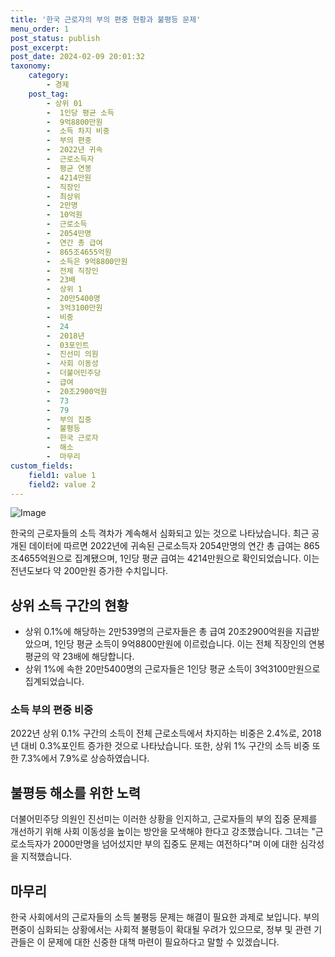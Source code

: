 ```yaml
---
title: '한국 근로자의 부의 편중 현황과 불평등 문제'
menu_order: 1
post_status: publish
post_excerpt: 
post_date: 2024-02-09 20:01:32
taxonomy:
    category:
        - 경제
    post_tag:
        - 상위 01
        -  1인당 평균 소득
        -  9억8800만원
        -  소득 차지 비중
        -  부의 편중
        -  2022년 귀속
        -  근로소득자
        -  평균 연봉
        -  4214만원
        -  직장인
        -  최상위
        -  2만명
        -  10억원
        -  근로소득
        -  2054만명
        -  연간 총 급여
        -  865조4655억원
        -  소득은 9억8800만원
        -  전체 직장인
        -  23배
        -  상위 1
        -  20만5400명
        -  3억3100만원
        -  비중
        -  24
        -  2018년
        -  03포인트
        -  진선미 의원
        -  사회 이동성
        -  더불어민주당
        -  급여
        -  20조2900억원
        -  73
        -  79
        -  부의 집중
        -  불평등
        -  한국 근로자
        -  해소
        -  마무리
custom_fields:
    field1: value 1
    field2: value 2
---
```


![Image](https://imgnews.pstatic.net/image/629/2024/02/09/202452581707458393_20240209151702345.jpg?type=w647)

한국의 근로자들의 소득 격차가 계속해서 심화되고 있는 것으로 나타났습니다. 최근 공개된 데이터에 따르면 2022년에 귀속된 근로소득자 2054만명의 연간 총 급여는 865조4655억원으로 집계됐으며, 1인당 평균 급여는 4214만원으로 확인되었습니다. 이는 전년도보다 약 200만원 증가한 수치입니다.
## 상위 소득 구간의 현황
- 상위 0.1%에 해당하는 2만539명의 근로자들은 총 급여 20조2900억원을 지급받았으며, 1인당 평균 소득이 9억8800만원에 이르렀습니다. 이는 전체 직장인의 연봉 평균의 약 23배에 해당합니다.
- 상위 1%에 속한 20만5400명의 근로자들은 1인당 평균 소득이 3억3100만원으로 집계되었습니다.
### 소득 부의 편중 비중
2022년 상위 0.1% 구간의 소득이 전체 근로소득에서 차지하는 비중은 2.4%로, 2018년 대비 0.3%포인트 증가한 것으로 나타났습니다. 또한, 상위 1% 구간의 소득 비중 또한 7.3%에서 7.9%로 상승하였습니다.
## 불평등 해소를 위한 노력
더불어민주당 의원인 진선미는 이러한 상황을 인지하고, 근로자들의 부의 집중 문제를 개선하기 위해 사회 이동성을 높이는 방안을 모색해야 한다고 강조했습니다. 그녀는 "근로소득자가 2000만명을 넘어섰지만 부의 집중도 문제는 여전하다"며 이에 대한 심각성을 지적했습니다.
## 마무리
한국 사회에서의 근로자들의 소득 불평등 문제는 해결이 필요한 과제로 보입니다. 부의 편중이 심화되는 상황에서는 사회적 불평등이 확대될 우려가 있으므로, 정부 및 관련 기관들은 이 문제에 대한 신중한 대책 마련이 필요하다고 말할 수 있겠습니다.
